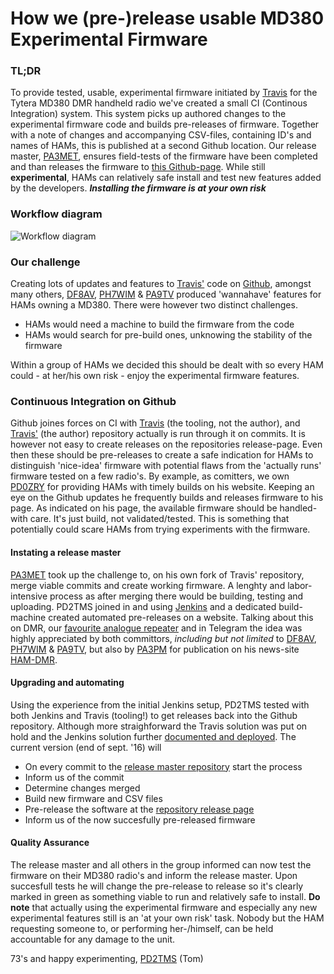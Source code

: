 How we (pre-)release usable MD380 Experimental Firmware
====

### TL;DR

To provide tested, usable, experimental firmware initiated by [Travis](https://www.qrz.com/db/KK4VCZ) for the Tytera MD380 DMR handheld radio we've created a small CI (Continous Integration) system. This system picks up authored changes to the experimental firmware code and builds pre-releases of firmware. Together with a note of changes and accompanying CSV-files, containing ID's and names of HAMs, this is published at a second Github location.
Our release master, [PA3MET](https://www.qrz.com/db/PA3MET), ensures field-tests of the firmware have been completed and than releases the firmware to [this Github-page](https://github.com/roelandjansen/md380tools/releases/latest). While still **experimental**, HAMs can relatively safe install and test new features added by the developers. ***Installing the firmware is at your own risk***

### Workflow diagram

![Workflow diagram](JenkinsBuilder.png)

### Our challenge
Creating lots of updates and features to [Travis'](https://www.qrz.com/db/KK4VCZ) code on [Github](https://github.com/travisgoodspeed/md380tools), amongst many others, [DF8AV](https://www.qrz.com/db/DF8AV), [PH7WIM](https://www.qrz.com/db/PH7WIM) & [PA9TV](https://www.qrz.com/db/PA9TV) produced 'wannahave' features for HAMs owning a MD380. There were however two distinct challenges. 

  * HAMs would need a machine to build the firmware from the code
  * HAMs would search for pre-build ones, unknowing the stability of the firmware
 
Within a group of HAMs we decided this should be dealt with so every HAM could - at her/his own risk - enjoy the experimental firmware features.

### Continuous Integration on Github
Github joines forces on CI with [Travis](http://travis-ci.org) (the tooling, not the author), and [Travis'](https://www.qrz.com/db/KK4VCZ) (the author) repository actually is run through it on commits. It is however not easy to create releases on the repositories release-page. Even then these should be pre-releases to create a safe indication for HAMs to distinguish 'nice-idea' firmware with potential flaws from the 'actually runs' firmware tested on a few radio's.
By example, as comitters, we own [PD0ZRY](https://www.qrz.com/db/PD0ZRY) for providing HAMs with timely builds on his website. Keeping an eye on the Github updates he frequently builds and releases firmware to his page. As indicated on his page, the available firmware should be handled-with care. It's just build, not validated/tested. This is something that potentially could scare HAMs from trying experiments with the firmware.

#### Instating a release master
[PA3MET](https://www.qrz.com/db/PA3MET) took up the challenge to, on his own fork of Travis' repository, merge viable commits and create working firmware. A lenghty and labor-intensive process as after merging there would be building, testing and uploading. PD2TMS joined in and using [Jenkins](https://jenkins-ci.org) and a dedicated build-machine created automated pre-releases on a website. Talking about this on DMR, our [favourite analogue repeater](http://www.pi2nos.nl) and in Telegram the idea was highly appreciated by both committors, *including but not limited* to [DF8AV](https://www.qrz.com/db/DF8AV), [PH7WIM](https://www.qrz.com/db/PH7WIM) & [PA9TV](https://www.qrz.com/db/PA9TV), but also by [PA3PM](https://www.qrz.com/db/PA3PM) for publication on his news-site [HAM-DMR](http://ham-dmr.nl).

#### Upgrading and automating
Using the experience from the initial Jenkins setup, PD2TMS tested with both Jenkins and Travis (tooling!) to get releases back into the Github repository. Although more straighforward the Travis solution was put on hold and the Jenkins solution further [documented and deployed](JenkinsBuilder.md). The current version (end of sept. '16) will 

  * On every commit to the [release master repository](https://github.com/roelandjansen/md380tools) start the process
  * Inform us of the commit
  * Determine changes merged
  * Build new firmware and CSV files
  * Pre-release the software at the [repository release page](https://github.com/roelandjansen/md380tools/releases)
  * Inform us of the now succesfully pre-released firmware
 
#### Quality Assurance
The release master and all others in the group informed can now test the firmware on their MD380 radio's and inform the release master. Upon succesfull tests he will change the pre-release to release so it's clearly marked in green as something viable to run and relatively safe to install. **Do note** that actually using the experimental firmware and especially any new experimental features still is an 'at your own risk' task. Nobody but the HAM requesting someone to, or performing her-/himself, can be held accountable for any damage to the unit.

73's and happy experimenting, [PD2TMS](https://www.qrz.com/db/PD2TMS) (Tom)
